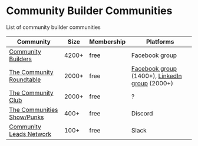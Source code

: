 # Community Builder Communities

List of community builder communities

| Community | Size | Membership | Platforms |
| --- | --- | --- | --- |
| [Community Builders](https://www.facebook.com/groups/we.are.community.builders/) | 4200+ | free | Facebook group |
| [The Community Roundtable](https://communityroundtable.com/) | 2000+ | free | [Facebook group](https://www.facebook.com/groups/TheCommunityRoundtable/) (1400+), [LinkedIn group](https://www.linkedin.com/groups/2230701/) (2000+) |
| [The Community Club](https://www.community.club/) | 2000+ | free | ? |
| [The Communities Show/Punks](http://join.communities.show/) | 400+ | free | Discord |
| [Community Leads Network](https://communityleads.net/) | 100+ | free | Slack |
